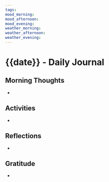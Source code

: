 ```yaml
---
tags: 
mood_morning: 
mood_afternoon: 
mood_evening: 
weather_morning: 
weather_afternoon: 
weather_evening:
---
```

# {{date}} - Daily Journal

## Morning Thoughts
- 

## Activities
- 

## Reflections
- 

## Gratitude
-